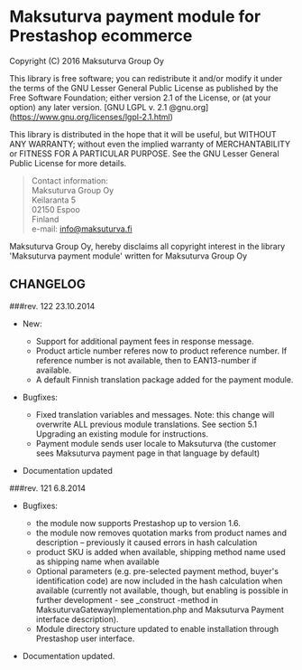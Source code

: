 Maksuturva payment module for Prestashop ecommerce
==========================================================
Copyright (C) 2016 Maksuturva Group Oy

This library is free software; you can redistribute it and/or modify it under the terms of the GNU Lesser General Public
License as published by the Free Software Foundation; either version 2.1 of the License, or (at your option) any later
version. [GNU LGPL v. 2.1 @gnu.org] (https://www.gnu.org/licenses/lgpl-2.1.html)

This library is distributed in the hope that it will be useful, but WITHOUT ANY WARRANTY; without even the implied
warranty of MERCHANTABILITY or FITNESS FOR A PARTICULAR PURPOSE. See the GNU Lesser General Public License for more
details.

> Contact information:  
Maksuturva Group Oy  
Keilaranta 5  
02150 Espoo  
Finland  
e-mail: info@maksuturva.fi
 
Maksuturva Group Oy, hereby disclaims all copyright interest in
the library 'Maksuturva payment module' written for Maksuturva Group Oy

CHANGELOG
---------

###rev. 122 23.10.2014
* New: 
	- Support for additional payment fees in response message. 
	- Product article number referes now to product reference number. If reference number is not available, then to
	EAN13-number if available.
	- A default Finnish translation package added for the payment module. 

* Bugfixes:
	- Fixed translation variables and messages. Note: this change will overwrite ALL previous module translations.
	See section 5.1 Upgrading an existing module for instructions.
	- Payment module sends user locale to Maksuturva (the customer sees Maksuturva payment page in that language by
	default)

* Documentation updated

###rev. 121 6.8.2014
* Bugfixes:
	- the module now supports Prestashop up to version 1.6.
	- the module now removes quotation marks from product names and description – previously it caused errors in hash
	calculation
	- product SKU is added when available, shipping method name used as shipping name when available
	- Optional parameters (e.g. pre-selected payment method, buyer's identification code) are now included in the hash
	calculation when available (currently not available, though, but enabling is possible in further development - see
	_construct -method in MaksuturvaGatewayImplementation.php and Maksuturva Payment interface description).
	- Module directory structure updated to enable installation through Prestashop user interface. 

* Documentation updated.
